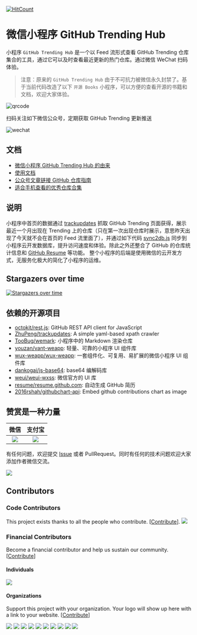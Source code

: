 [![HitCount](http://hits.dwyl.io/ZhuPeng/mp-githubtrending.svg)](http://hits.dwyl.io/ZhuPeng/mp-githubtrending)

# 微信小程序 GitHub Trending Hub

小程序 `GitHub Trending Hub` 是一个以 Feed 流形式查看 GitHub Trending 仓库集合的工具，通过它可以及时查看最近更新的热门仓库。通过微信 WeChat 扫码体验。

> 注意：原来的 `GitHub Trending Hub` 由于不可抗力被微信永久封禁了。基于当前代码改造了以下 `开源 Books` 小程序，可以方便的查看开源的书籍和文档，欢迎大家体验。

![qrcode](https://7465-test-3c9b5e-1258459492.tcb.qcloud.la/qrcode.jpg)

扫码关注如下微信公众号，定期获取 GitHub Trending 更新推送

![wechat](https://7465-test-3c9b5e-1258459492.tcb.qcloud.la/common/ultrabot-qrcode.png)



## 文档

* [微信小程序 GitHub Trending Hub 的由来](doc/why.md)
* [使用文档](doc/help.md)
* [公众号文章链接 GitHub 仓库指南](doc/api.md)
* [适合手机查看的优秀仓库合集](doc/excellent_repo_for_mobile_reading.md)



## 说明
小程序中首页的数据通过 [trackupdates](https://github.com/ZhuPeng/trackupdates) 抓取 GitHub Trending 页面获得，展示最近一个月出现在 Trending 上的仓库（只在第一次出现仓库时展示，意思昨天出现了今天就不会在首页的 Feed 流里面了），并通过如下代码 [sync2db.js](sync2db.js) 同步到小程序云开发数据库，提升访问速度和体验。除此之外还整合了 GitHub 的仓库统计信息和 [GitHub Resume](https://github.com/resume/resume.github.com) 等功能。 
整个小程序的后端是使用微信的云开发方式，无服务化极大的简化了小程序的运维。


## Stargazers over time

[![Stargazers over time](https://starcharts.herokuapp.com/ZhuPeng/mp-githubtrending.svg)](https://starcharts.herokuapp.com/ZhuPeng/mp-githubtrending)

## 依赖的开源项目

* [octokit/rest.js](https://github.com/octokit/rest.js): GitHub REST API client for JavaScript
* [ZhuPeng/trackupdates](https://github.com/ZhuPeng/trackupdates): A simple yaml-based xpath crawler
* [TooBug/wemark](https://github.com/TooBug/wemark): 小程序中的 Markdown 渲染仓库
* [youzan/vant-weapp](https://github.com/youzan/vant-weapp): 轻量、可靠的小程序 UI 组件库
* [wux-weapp/wux-weapp](https://github.com/wux-weapp/wux-weapp): 一套组件化、可复用、易扩展的微信小程序 UI 组件库
* [dankogai/js-base64](https://github.com/dankogai/js-base64/): base64 编解码库
* [weui/weui-wxss](https://github.com/weui/weui-wxss): 微信官方的 UI 库
* [resume/resume.github.com](https://github.com/resume/resume.github.com): 自动生成 GitHub 简历
* [2016rshah/githubchart-api](https://github.com/2016rshah/githubchart-api): Embed github contributions chart as image

## 赞赏是一种力量

| 微信 | 支付宝 |
| :---: | :----: |
| ![](https://7465-test-3c9b5e-1258459492.tcb.qcloud.la/common/Wechat-zanshang.jpeg) | ![](https://7465-test-3c9b5e-1258459492.tcb.qcloud.la/common/alipay-qrcode.jpeg) |


有任何问题，欢迎提交 [Issue](https://github.com/ZhuPeng/mp-githubtrending/issues/new) 或者 PullRequest。同时有任何的技术问题欢迎大家添加作者微信交流。

![](https://7465-test-3c9b5e-1258459492.tcb.qcloud.la/mp-githubtrending/wechat_xiaopeng.jpeg)

## Contributors

### Code Contributors

This project exists thanks to all the people who contribute. [[Contribute](CONTRIBUTING.md)].
<a href="https://github.com/ZhuPeng/mp-githubtrending/graphs/contributors"><img src="https://opencollective.com/mp-githubtrending/contributors.svg?width=890&button=false" /></a>

### Financial Contributors

Become a financial contributor and help us sustain our community. [[Contribute](https://opencollective.com/mp-githubtrending/contribute)]

#### Individuals

<a href="https://opencollective.com/mp-githubtrending"><img src="https://opencollective.com/mp-githubtrending/individuals.svg?width=890"></a>

#### Organizations

Support this project with your organization. Your logo will show up here with a link to your website. [[Contribute](https://opencollective.com/mp-githubtrending/contribute)]

<a href="https://opencollective.com/mp-githubtrending/organization/0/website"><img src="https://opencollective.com/mp-githubtrending/organization/0/avatar.svg"></a>
<a href="https://opencollective.com/mp-githubtrending/organization/1/website"><img src="https://opencollective.com/mp-githubtrending/organization/1/avatar.svg"></a>
<a href="https://opencollective.com/mp-githubtrending/organization/2/website"><img src="https://opencollective.com/mp-githubtrending/organization/2/avatar.svg"></a>
<a href="https://opencollective.com/mp-githubtrending/organization/3/website"><img src="https://opencollective.com/mp-githubtrending/organization/3/avatar.svg"></a>
<a href="https://opencollective.com/mp-githubtrending/organization/4/website"><img src="https://opencollective.com/mp-githubtrending/organization/4/avatar.svg"></a>
<a href="https://opencollective.com/mp-githubtrending/organization/5/website"><img src="https://opencollective.com/mp-githubtrending/organization/5/avatar.svg"></a>
<a href="https://opencollective.com/mp-githubtrending/organization/6/website"><img src="https://opencollective.com/mp-githubtrending/organization/6/avatar.svg"></a>
<a href="https://opencollective.com/mp-githubtrending/organization/7/website"><img src="https://opencollective.com/mp-githubtrending/organization/7/avatar.svg"></a>
<a href="https://opencollective.com/mp-githubtrending/organization/8/website"><img src="https://opencollective.com/mp-githubtrending/organization/8/avatar.svg"></a>
<a href="https://opencollective.com/mp-githubtrending/organization/9/website"><img src="https://opencollective.com/mp-githubtrending/organization/9/avatar.svg"></a>
